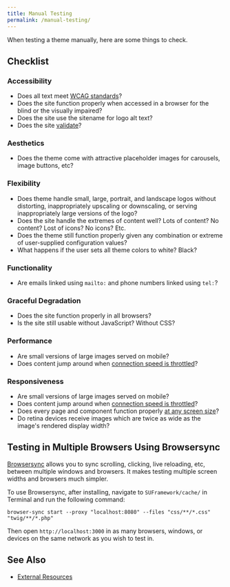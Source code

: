 ```yaml
---
title: Manual Testing
permalink: /manual-testing/
---
```


When testing a theme manually, here are some things to check.

## Checklist

### Accessibility

- Does all text meet [WCAG standards](http://webaim.org/resources/contrastchecker/)?
- Does the site function properly when accessed in a browser for the blind or the visually impaired?
- Does the site use the sitename for logo alt text?
- Does the site [validate](https://validator.w3.org/)?

### Aesthetics

- Does the theme come with attractive placeholder images for carousels, image buttons, etc?

### Flexibility

- Does theme handle small, large, portrait, and landscape logos without distorting, inappropriately upscaling or downscaling, or serving inappropriately large versions of the logo?
- Does the site handle the extremes of content well? Lots of content? No content? Lost of icons? No icons? Etc.
- Does the theme still function properly given any combination or extreme of user-supplied configuration values?
- What happens if the user sets all theme colors to white? Black?

### Functionality

- Are emails linked using `mailto:` and phone numbers linked using `tel:`?

### Graceful Degradation

- Does the site function properly in all browsers?
- Is the site still usable without JavaScript? Without CSS?

### Performance

- Are small versions of large images served on mobile?
- Does content jump around when [connection speed is throttled](https://css-tricks.com/throttling-the-network/)?

### Responsiveness

- Are small versions of large images served on mobile?
- Does content jump around when [connection speed is throttled](https://css-tricks.com/throttling-the-network/)?
- Does every page and component function properly [at any screen size](https://developers.google.com/web/tools/chrome-devtools/device-mode/?utm_source=dcc&utm_medium=redirect&utm_campaign=2016q3)?
- Do retina devices receive images which are twice as wide as the image's rendered display width?

## Testing in Multiple Browsers Using Browsersync

[Browsersync](https://www.browsersync.io/) allows you to sync scrolling, clicking, live reloading, etc, between multiple windows and browsers. It makes testing multiple screen widths and browsers much simpler.

To use Browsersync, after installing, navigate to `SUFramework/cache/` in Terminal and run the following command:

```
browser-sync start --proxy "localhost:8080" --files "css/**/*.css" "twig/**/*.php"
```

Then open `http://localhost:3000` in as many browsers, windows, or devices on the same network as you wish to test in.

## See Also

- [External Resources](external_resources.md)
